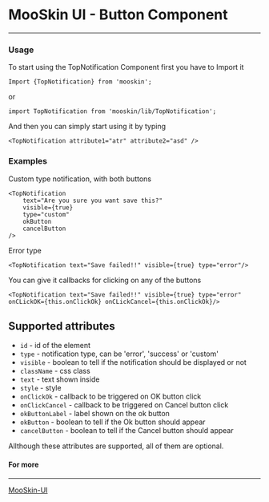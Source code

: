 # MooSkin UI - Button Component

___

### Usage

To start using the TopNotification Component first you have to Import it

```
Import {TopNotification} from 'mooskin';
```
or
```
import TopNotification from 'mooskin/lib/TopNotification';
```

And then you can simply start using it by typing

```
<TopNotification attribute1="atr" attribute2="asd" />
```


### Examples


Custom type notification, with both buttons

```
<TopNotification
    text="Are you sure you want save this?"
    visible={true}
    type="custom"
    okButton
    cancelButton
/>
```

Error type

```
<TopNotification text="Save failed!!" visible={true} type="error"/>
```

You can give it callbacks for clicking on any of the buttons

```
<TopNotification text="Save failed!!" visible={true} type="error" onCLickOK={this.onClickOk} onCLickCancel={this.onClickOk}/>
```

<div class="playground-doc">

## Supported attributes

* `id` - id of the element
* `type` - notification type, can be 'error', 'success' or 'custom'
* `visible` - boolean to tell if the notification should be displayed or not
* `className` - css class
* `text` - text shown inside
* `style` - style
* `onClickOk` - callback to be triggered on OK button click
* `onClickCancel` - callback to be triggered on Cancel button click
* `okButtonLabel` - label shown on the ok button
* `okButton` - boolean to tell if the Ok button should appear
* `cancelButton` - boolean to tell if the Cancel button should appear

</div>

Allthough these attributes are supported, all of them are optional.


#### For more

___

[MooSkin-UI](https://github.com/moosend/mooskin-ui)